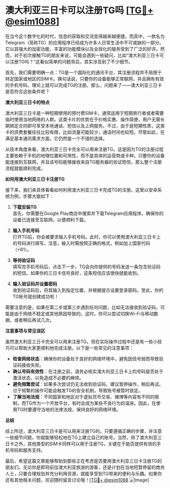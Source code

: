 # 澳大利亚三日卡可以注册TG吗 [[TG💪+ @esim1088](https://t.me/s/esim1088)]

在当今这个数字化的时代，信息的获取和交流变得越来越便捷。而其中，一款名为Telegram（简称TG）的应用程序已经成为许多人日常生活中不可或缺的一部分。它以其强大的加密功能、丰富的功能模块以及全球化的服务受到了广泛的好评。然而，对于初次接触TG的朋友来说，可能会遇到一些疑问，比如“澳大利亚三日卡可以注册TG吗？”这看似简单的问题背后，其实涉及到了不少细节。

首先，我们需要明确一点：TG是一个国际化的通讯平台，其注册流程并不局限于特定国家或地区的SIM卡。换句话说，只要你的设备能够正常联网，并且拥有有效的手机号码，理论上就可以完成TG的注册。那么，问题来了——澳大利亚三日卡是否符合这些条件呢？

**澳大利亚三日卡的特点**

澳大利亚三日卡是一种短期使用的预付费SIM卡，通常适用于短期旅行者或者需要临时使用当地网络的人群。这类卡片的优势在于价格实惠、操作简便，用户无需长期绑定合同即可享受本地通话、短信以及上网服务。不过，由于是短期性质，这类卡的资费套餐往往比较有限，比如流量可能较少，通话时间也较短。尽管如此，在满足基本通讯需求方面，它仍然是一个不错的选择。

从技术角度来看，澳大利亚三日卡完全可以用来注册TG。这是因为TG的注册过程主要依赖于手机的地理位置和可用性，而不是具体的运营商或卡种。只要你的设备能连接到互联网，并且该号码能够接收来自TG服务器的验证短信，那么整个注册流程就能顺利完成。

**如何用澳大利亚三日卡注册TG**

接下来，我们来具体看看如何利用澳大利亚三日卡完成TG的注册。这里以安卓系统为例，步骤大致如下：

1. **下载安装TG**  
   首先，你需要在Google Play商店中搜索并下载Telegram应用程序。确保你的设备已连接至互联网，以便顺利下载。

2. **输入手机号码**  
   打开TG后，你会被要求输入手机号码。此时，你可以使用澳大利亚三日卡上的号码进行填写。注意，输入时需按照正确的格式，例如加上国家代码（+61）。

3. **等待验证码**  
   填写完手机号码后，点击下一步，TG会向你提供的号码发送一条包含验证码的短信。如果你的三日卡信号良好，这条短信应该很快就能收到。

4. **输入验证码并设置密码**  
   收到验证码后，将其输入到指定位置，并根据提示设置登录密码。至此，你的TG账号就创建成功啦！

需要注意的是，如果在第二步或第三步遇到任何问题，比如无法接收到验证码，可能是由于网络不稳定或其他原因导致的。这时，你可以尝试切换Wi-Fi与移动数据，或者稍后再试几次。

**注意事项与常见误区**

虽然澳大利亚三日卡完全可以用来注册TG，但在实际操作过程中还是有一些小技巧可以帮助大家更顺利地完成注册。以下是一些常见的注意事项：

- **检查网络状态**：确保你的设备处于良好的网络环境中，避免因信号弱而导致验证码接收失败。
- **确认号码有效性**：在注册之前，请务必核实澳大利亚三日卡上的号码是否处于激活状态，以免造成不必要的麻烦。
- **避免频繁尝试**：如果多次尝试仍无法收到验证码，建议暂停操作，稍后再试。过于频繁的操作可能会触发TG的安全机制，导致账号被暂时锁定。
- **了解当地法规**：不同国家和地区对于虚拟货币交易、赌博等内容有不同的限制，而TG作为一个开放平台，有时会成为某些不良行为的温床。因此，在使用TG时要遵守当地的法律法规，保持良好的网络环境。

**总结**

综上所述，澳大利亚三日卡是可以用来注册TG的。只要遵循正确的步骤，并注意一些细节问题，你就能够轻松地在TG上建立自己的账号。当然，除了澳大利亚三日卡之外，其他类型的SIM卡同样可以用于注册TG，关键在于能否提供有效的手机号码和服务支持。

最后，希望这篇文章能够帮助到那些正在考虑是否要用澳大利亚三日卡注册TG的朋友们。无论你是即将前往澳大利亚旅游的游客，还是计划在当地短暂停留的商务人士，只要合理规划并充分利用资源，就能享受到TG带来的便利与乐趣。如果你还有其他相关问题，欢迎随时留言讨论哦！[[TG💪+ @esim1088](https://t.me/s/esim1088) ![Image](https://i.postimg.cc/4NQfJmqS/Snipaste-2025-05-13-00-14-12.png)]